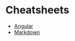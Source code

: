# Cheatsheets

- [Angular](https://angular.io/guide/cheatsheet)
- [Markdown](https://github.com/adam-p/markdown-here/wiki/Markdown-Cheatsheet)
